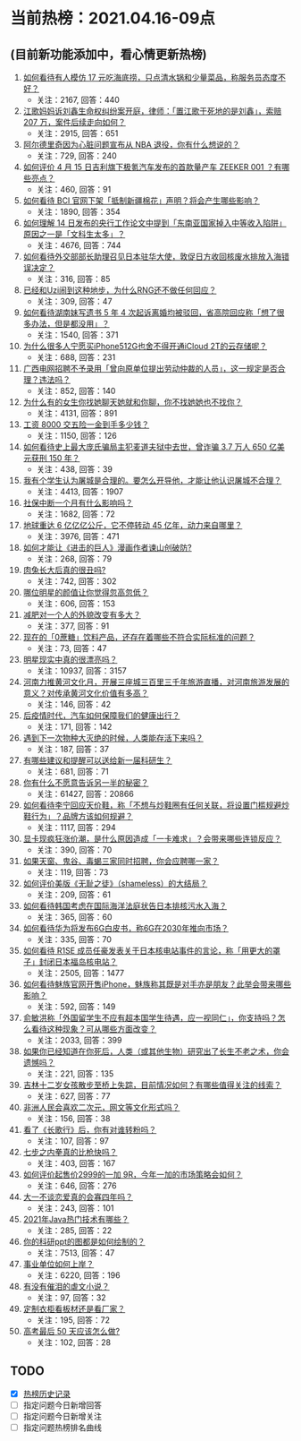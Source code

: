 # 当前热榜：2021.04.16-09点
## (目前新功能添加中，看心情更新热榜)
1. [如何看待有人模仿 17 元吃海底捞，只点清水锅和少量菜品，称服务员态度不好？](https://www.zhihu.com/question/454761669)
    * 关注：2167, 回答：440
2. [江歌妈妈诉刘鑫生命权纠纷案开庭，律师：「置江歌于死地的是刘鑫」，索赔 207 万，案件后续走向如何？](https://www.zhihu.com/question/454581804)
    * 关注：2915, 回答：651
3. [阿尔德里奇因为心脏问题宣布从 NBA 退役，你有什么想说的？](https://www.zhihu.com/question/454845537)
    * 关注：729, 回答：240
4. [如何评价 4 月 15 日吉利旗下极氪汽车发布的首款量产车 ZEEKER 001 ？有哪些亮点？](https://www.zhihu.com/question/454812488)
    * 关注：460, 回答：91
5. [如何看待 BCI 官网下架「抵制新疆棉花」声明？将会产生哪些影响？](https://www.zhihu.com/question/454726503)
    * 关注：1890, 回答：354
6. [如何理解 14 日发布的央行工作论文中提到「东南亚国家掉入中等收入陷阱」原因之一是「文科生太多」？](https://www.zhihu.com/question/454674600)
    * 关注：4676, 回答：744
7. [如何看待外交部部长助理召见日本驻华大使，敦促日方收回核废水排放入海错误决定？](https://www.zhihu.com/question/454833440)
    * 关注：316, 回答：85
8. [已经和Uzi闹到这种地步，为什么RNG还不做任何回应？](https://www.zhihu.com/question/454575947)
    * 关注：309, 回答：47
9. [如何看待湖南妹写遗书 5 年 4 次起诉离婚均被驳回，省高院回应称「想了很多办法，但是都没用」？](https://www.zhihu.com/question/454619249)
    * 关注：1540, 回答：371
10. [为什么很多人宁愿买iPhone512G也舍不得开通iCloud 2T的云存储呢？](https://www.zhihu.com/question/448640443)
    * 关注：688, 回答：231
11. [广西电网招聘不予录用「曾向原单位提出劳动仲裁的人员」，这一规定是否合理？违法吗？](https://www.zhihu.com/question/454733200)
    * 关注：852, 回答：140
12. [为什么有的女生你找她聊天她就和你聊，你不找她她也不找你？](https://www.zhihu.com/question/438373759)
    * 关注：4131, 回答：891
13. [工资 8000 交五险一金到手多少钱？](https://www.zhihu.com/question/372675379)
    * 关注：1150, 回答：126
14. [如何看待史上最大庞氏骗局主犯麦道夫狱中去世，曾诈骗 3.7 万人 650 亿美元获刑 150 年？](https://www.zhihu.com/question/454662901)
    * 关注：438, 回答：39
15. [我有个学生认为屠城是合理的。要怎么开导他，才能让他认识屠城不合理？](https://www.zhihu.com/question/434467214)
    * 关注：4413, 回答：1907
16. [社保中断一个月有什么影响吗？](https://www.zhihu.com/question/304891093)
    * 关注：1682, 回答：72
17. [地球重达 6 亿亿亿公斤，它不停转动 45 亿年，动力来自哪里？](https://www.zhihu.com/question/445856066)
    * 关注：3976, 回答：471
18. [如何才能让《进击的巨人》漫画作者谏山创破防?](https://www.zhihu.com/question/447889919)
    * 关注：268, 回答：79
19. [肉兔长大后真的很丑吗?](https://www.zhihu.com/question/385649301)
    * 关注：742, 回答：302
20. [哪位明星的颜值让你觉得忽高忽低？](https://www.zhihu.com/question/445285593)
    * 关注：606, 回答：153
21. [减肥对一个人的外貌改变有多大？](https://www.zhihu.com/question/61341208)
    * 关注：377, 回答：91
22. [现在的「0蔗糖」饮料产品，还存在着哪些不符合实际标准的问题？](https://www.zhihu.com/question/454816440)
    * 关注：73, 回答：47
23. [明星现实中真的很漂亮吗？](https://www.zhihu.com/question/279205349)
    * 关注：10937, 回答：3157
24. [河南力推黄河文化月，开展三座城三百里三千年旅游直播，对河南旅游发展的意义？对传承黄河文化价值有多高？](https://www.zhihu.com/question/454790612)
    * 关注：146, 回答：42
25. [后疫情时代，汽车如何保障我们的健康出行？](https://www.zhihu.com/question/454443862)
    * 关注：171, 回答：142
26. [遇到下一次物种大灭绝的时候，人类能存活下来吗？](https://www.zhihu.com/question/447509059)
    * 关注：187, 回答：37
27. [有哪些建议和提醒可以送给新一届科研生？](https://www.zhihu.com/question/448966946)
    * 关注：681, 回答：71
28. [你有什么不愿意告诉另一半的秘密？](https://www.zhihu.com/question/320425310)
    * 关注：61427, 回答：20866
29. [如何看待李宁回应天价鞋，称「不想与炒鞋圈有任何关联，将设置门槛规避炒鞋行为」？品牌方该如何规避？](https://www.zhihu.com/question/454729245)
    * 关注：1117, 回答：294
30. [显卡现疯狂涨价潮，是什么原因造成「一卡难求」？会带来哪些连锁反应？](https://www.zhihu.com/question/454542403)
    * 关注：390, 回答：70
31. [如果天窗、鬼谷、毒蝎三家同时招聘，你会应聘哪一家？](https://www.zhihu.com/question/453932830)
    * 关注：119, 回答：73
32. [如何评价美版《无耻之徒》（shameless）的大结局？](https://www.zhihu.com/question/454146963)
    * 关注：209, 回答：61
33. [如何看待韩国考虑在国际海洋法庭状告日本排核污水入海？](https://www.zhihu.com/question/454716417)
    * 关注：365, 回答：60
34. [如何看待华为将发布6G白皮书，称6G在2030年推向市场？](https://www.zhihu.com/question/454398582)
    * 关注：335, 回答：70
35. [如何看待 R1SE 成员任豪发表关于日本核电站事件的言论，称「用更大的罩子」封闭日本福岛核电站？](https://www.zhihu.com/question/454624217)
    * 关注：2505, 回答：1477
36. [如何看待魅族官网开售iPhone，魅族称其既是对手亦是朋友？此举会带来哪些影响？](https://www.zhihu.com/question/454740910)
    * 关注：592, 回答：149
37. [俞敏洪称「外国留学生不应有超本国学生待遇，应一视同仁」，你支持吗？怎么看待这种现象？可从哪些方面改变？](https://www.zhihu.com/question/454573527)
    * 关注：2033, 回答：399
38. [如果你已经知道在你死后，人类（或其他生物）研究出了长生不老之术，你会遗憾吗？](https://www.zhihu.com/question/454694108)
    * 关注：221, 回答：135
39. [吉林十二岁女孩散步至桥上失踪，目前情况如何？有哪些值得关注的线索？](https://www.zhihu.com/question/454508025)
    * 关注：627, 回答：77
40. [非洲人民会喜欢二次元，网文等文化形式吗？](https://www.zhihu.com/question/452958594)
    * 关注：156, 回答：38
41. [看了《长歌行》后，你有对谁转粉吗？](https://www.zhihu.com/question/453804297)
    * 关注：107, 回答：97
42. [七步之内拳真的比枪快吗？](https://www.zhihu.com/question/454275574)
    * 关注：403, 回答：167
43. [如何评价起售价2999的一加 9R，今年一加的市场策略会如何？](https://www.zhihu.com/question/454761959)
    * 关注：646, 回答：276
44. [大一不谈恋爱真的会寡四年吗？](https://www.zhihu.com/question/453236394)
    * 关注：243, 回答：101
45. [2021年Java热门技术有哪些？](https://www.zhihu.com/question/453139098)
    * 关注：285, 回答：22
46. [你的科研ppt的图都是如何绘制的？](https://www.zhihu.com/question/353575061)
    * 关注：7513, 回答：47
47. [事业单位如何上岸？](https://www.zhihu.com/question/345511835)
    * 关注：6220, 回答：196
48. [有没有催泪的虐文小说？](https://www.zhihu.com/question/437052793)
    * 关注：97, 回答：32
49. [定制衣柜看板材还是看厂家？](https://www.zhihu.com/question/442506514)
    * 关注：195, 回答：72
50. [高考最后 50 天应该怎么做?](https://www.zhihu.com/question/454505335)
    * 关注：102, 回答：28
## TODO
* [x] [热榜历史记录](hot_history/AllHot.md)
* [ ] 指定问题今日新增回答
* [ ] 指定问题今日新增关注
* [ ] 指定问题热榜排名曲线
